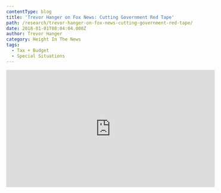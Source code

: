 ```yaml
---
contentType: blog
title: 'Trevor Hanger on Fox News: Cutting Government Red Tape'
path: /research/trevor-hanger-on-fox-news-cutting-government-red-tape/
date: 2018-01-01T08:04:04.000Z
author: Trevor Hanger
category: Height In The News
tags:
  - Tax + Budget
  - Special Situations
---
```

<iframe width="560" height="315" src="https://www.youtube.com/embed/jOpp2SB8W5A" frameborder="0" allow="autoplay; encrypted-media" allowfullscreen></iframe>

